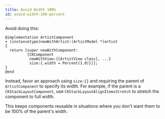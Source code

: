 ```yaml
---
title: Avoid Width 100%
id: avoid-width-100-percent
---
```


Avoid doing this:

```objectivec-redhighlight
@implementation ArtistComponent
+ (instancetype)newWithArtist:(ArtistModel *)artist
{
  return [super newWithComponent:
          [CKComponent
           newWithView:{[ArtistView class], ...}
           size:{.width = Percent(1.0)}]];
}
@end
```

Instead, favor an approach using `size:{}` and requiring the parent of `ArtistComponent` to specify its width. For example, if the parent is a `CKStackLayoutComponent`, use `CKStackLayoutAlignItemsStretch` to stretch the component to full width.

This keeps components reusable in situations where you don't want them to be 100% of the parent's width.
